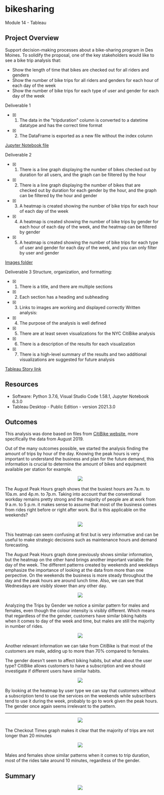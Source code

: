 # bikesharing
Module 14 - Tableau

## Project Overview

Support decision-making processes about a bike-sharing program in Des Moines. To solidify the proposal, one of the key stakeholders would like to see a bike trip analysis that:
- Show the length of time that bikes are checked out for all riders and genders
- Show the number of bike trips for all riders and genders for each hour of each day of the week
- Show the number of bike trips for each type of user and gender for each day of the week


Deliverable 1
- [x] 1. The data in the "tripduration" column is converted to a datetime datatype and has the correct time format
- [x] 2. The DataFrame is exported as a new file without the index column

[Jupyter Notebook file](https://github.com/GabrielaTuma/bikesharing/blob/7fed2962046b921c5f47bb515c9639a26fd7b630/NYC_Citibike_Challenge.ipynb) 

Deliverable 2
- [x] 1. There is a line graph displaying the number of bikes checked out by duration for all users, and the graph can be filtered by the hour
- [x] 2. There is a line graph displaying the number of bikes that are checked out by duration for each gender by the hour, and the graph can be filtered by the hour and gender
- [x] 3. A heatmap is created showing the number of bike trips for each hour of each day of the week
- [x] 4. A heatmap is created showing the number of bike trips by gender for each hour of each day of the week, and the heatmap can be filtered by gender
- [x] 5. A heatmap is created showing the number of bike trips for each type of user and gender for each day of the week, and you can only filter by user and gender


[Images folder](https://github.com/GabrielaTuma/bikesharing/tree/main/Images%20)


Deliverable 3
Structure, organization, and formatting:
- [x] 1. There is a title, and there are multiple sections
- [x] 2. Each section has a heading and subheading
- [x] 3. Links to images are working and displayed correctly
Written analysis:
- [x] 4. The purpose of the analysis is well defined
- [x] 5. There are at least seven visualizations for the NYC CitiBike analysis
- [x] 6. There is a description of the results for each visualization
- [x] 7. There is a high-level summary of the results and two additional visualizations are suggested for future analysis

[Tableau Story link](https://public.tableau.com/app/profile/gabriela.tuma/viz/Challenge14_16328427047360/Challenge14-Story)



## Resources 

- Software: Python 3.7.6, Visual Studio Code 1.58.1, Jupyter Notebook 6.3.0
- Tableau Desktop - Public Edition - version 2021.3.0
 
 
## Outcomes 
  
This analysis was done based on files from [CitiBike website](https://s3.amazonaws.com/tripdata/index.html), more specifically the data from August 2019.  

Out of the many outcomes possible, we started the analysis finding the amount of trips by hour of the day. Knowing the peak hours is very important to understand the business and plan for the future demand, this information is crucial to determine the amount of bikes and equipment available per station for example.  

<p align="center">
<kbd>
  <img src="https://github.com/GabrielaTuma/bikesharing/blob/7fed2962046b921c5f47bb515c9639a26fd7b630/Images%20/August%20Peak%20Hours.png">
</kbd>  &nbsp;
</p>

The August Peak Hours graph shows that the busiest hours are 7a.m. to 10a.m. and 4p.m. to 7p.m. Taking into account that the conventional workday remains pretty strong and the majority of people are at work from 9 a.m. to 5 p.m. it makes sense to assume that most of the business comes from rides right before or right after work. But is this applicable on the weekends? 


<p align="center">
<kbd>
  <img src="https://github.com/GabrielaTuma/bikesharing/blob/7fed2962046b921c5f47bb515c9639a26fd7b630/Images%20/Trips%20by%20Weekday%20per%20Hour.png">
</kbd>  &nbsp;
</p>

This heatmap can seem confusing at first but is very informative and can be useful to make strategic decisions such as maintenance hours and demand forecasting. 

The August Peak Hours graph done previously shows similar information, but the heatmap on the other hand brings another important variable: the day of the week. The different patterns created by weekends and weekdays emphasize the importance of looking at the data from more than one perpective. On the weekends the business is more steady throughout the day and the peak hours are around lunch time. Also, we can see that Wednesdays are visibly slower than any other day. 



<p align="center">
<kbd>
  <img src="https://github.com/GabrielaTuma/bikesharing/blob/7fed2962046b921c5f47bb515c9639a26fd7b630/Images%20/Trips%20by%20Gender%20(Weekday%20per%20Hour).png">
</kbd>  &nbsp;
</p>


Analyzing the Trips by Gender we notice a similar pattern for males and females, even though the colour intensity is visibly different. Which means that regardless of the the gender, customers have similar biking habits when it comes to day of the week and time, but males are still the majority in number of rides. 



<p align="center">
<kbd>
  <img src="https://github.com/GabrielaTuma/bikesharing/blob/7fed2962046b921c5f47bb515c9639a26fd7b630/Images%20/Gender%20Breakdown.png">
</kbd>  &nbsp;
</p>


Another relevant information we can take from CitiBike is that most of the customers are male, adding up to more than 70% compared to females. 

The gender doesn't seem to affect biking habits, but what about the user type? CitiBike allows customers to have a subscription and we should investigate if different users have similar habits. 




<p align="center">
<kbd>
  <img src="https://github.com/GabrielaTuma/bikesharing/blob/7fed2962046b921c5f47bb515c9639a26fd7b630/Images%20/User%20Trips%20by%20Gender%20by%20Weekday.png">
</kbd>  &nbsp;
</p>


By looking at the heatmap by user type we can say that customers without a subscription tend to use the services on the weekends while subscribers tend to use it during the week, probably to go to work given the peak hours. The gender once again seems irrelevant to the pattern. 

-------

<p align="center">
<kbd>
  <img src="https://github.com/GabrielaTuma/bikesharing/blob/7fed2962046b921c5f47bb515c9639a26fd7b630/Images%20/Checkout%20Times%20for%20Users%20.png">
</kbd>  &nbsp;
</p>




The Checkout Times graph makes it clear that the majority of trips are not longer than 20 minutes 


<p align="center">
<kbd>
  <img src="https://github.com/GabrielaTuma/bikesharing/blob/7fed2962046b921c5f47bb515c9639a26fd7b630/Images%20/Checkout%20Times%20by%20Gender%20.png">
</kbd>  &nbsp;
</p>


Males and females show similar patterns when it comes to trip duration, most of the rides take around 10 minutes, regardless of the gender. 



## Summary 


<p align="center">
<kbd>
  <img src="https://github.com/GabrielaTuma/bikesharing/blob/7fed2962046b921c5f47bb515c9639a26fd7b630/Images%20/Bike%20Utilization.png">
</kbd>  &nbsp;
</p>



